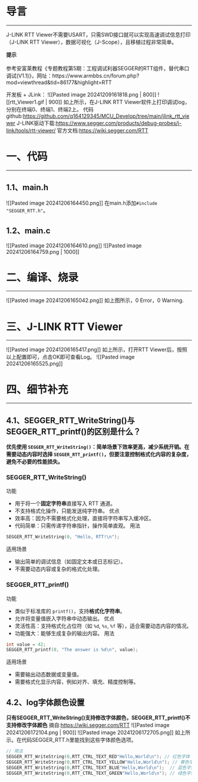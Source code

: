 # 导言
---
J-LINK RTT Viewer不需要USART，只需SWD接口就可以实现高速调试信息打印（J-LINK RTT Viewer），数据可视化（J-Scope），且移植过程非常简单。
<div class="tip">
<strong>提示</strong><br><br>参考安富莱教程《专题教程第5期：工程调试利器SEGGER的RTT组件，替代串口调试(V1.1)》，网址：https://www.armbbs.cn/forum.php?mod=viewthread&tid=86177&highlight=RTT
</div>

开发板 + JLink：
![[Pasted image 20241209161818.png | 800]]
![[rtt_Viewer1.gif | 900]]
如上所示，在J-LINK RTT Viewer软件上打印调试log，分别在终端0、终端1、终端2上。
代码github:https://github.com/q164129345/MCU_Develop/tree/main/jlink_rtt_viewer
J-LINK驱动下载:https://www.segger.com/products/debug-probes/j-link/tools/rtt-viewer/
官方文档:https://wiki.segger.com/RTT
# 一、代码
---
## 1.1、main.h
![[Pasted image 20241206164450.png]]
在main.h添加`#include "SEGGER_RTT.h"`。

## 1.2、main.c
![[Pasted image 20241206164610.png]]
![[Pasted image 20241206164759.png | 1000]]

# 二、编译、烧录
---
![[Pasted image 20241206165042.png]]
如上图所示，0 Error，0 Warning.

# 三、J-LINK RTT Viewer
---
![[Pasted image 20241206165417.png]]
如上所示，打开RTT Viewer后，按照以上配置即可，点击OK即可查看Log。
![[Pasted image 20241206165525.png]]

# 四、细节补充
---
## 4.1、SEGGER_RTT_WriteString()与SEGGER_RTT_printf()的区别是什么？
**优先使用 `SEGGER_RTT_WriteString()`：简单场景下效率更高，减少系统开销。在需要动态内容时选择 `SEGGER_RTT_printf()`，但要注意控制格式化内容的复杂度，避免不必要的性能损失。**

### SEGGER_RTT_WriteString()
功能
- 用于将一个**固定字符串**直接写入 RTT 通道。
- 不支持格式化操作，只能发送纯字符串。
优点
- 效率高：因为不需要格式化处理，直接将字符串写入缓冲区。
- 代码简单：只需传递字符串指针，操作简单直观。
用法
```c
SEGGER_RTT_WriteString(0, "Hello, RTT!\n");
```
适用场景
- 输出简单的调试信息（如固定文本或日志标记）。
- 不需要动态内容或复杂的格式化处理。

### SEGGER_RTT_printf()
功能
- 类似于标准库的 `printf()`，支持**格式化字符串**。
- 允许将变量值嵌入字符串中动态输出。
优点
- 灵活性高：支持格式化占位符（如 `%d`, `%s`, `%f` 等），适合需要动态内容的情况。
- 功能强大：能够生成复杂的输出内容。
用法
```c
int value = 42;
SEGGER_RTT_printf(0, "The answer is %d\n", value);
```
适用场景
- 需要输出动态数据或变量值。
- 需要格式化显示内容，例如对齐、填充、精度控制等。

## 4.2、log字体颜色设置
**只有SEGGER_RTT_WriteString()支持修改字体颜色，SEGGER_RTT_printf()不支持修改字体颜色**
摘自:https://wiki.segger.com/RTT
![[Pasted image 20241206172104.png | 900]]
![[Pasted image 20241206172705.png]]
如上所示。在代码SEGGER_RTT.h里能找到这些字体颜色选项。

```c
// 用法
SEGGER_RTT_WriteString(0,RTT_CTRL_TEXT_RED"Hello,World\n"); // 红色字体
SEGGER_RTT_WriteString(0,RTT_CTRL_TEXT_YELLOW"Hello,World\n"); // 黄色字体
SEGGER_RTT_WriteString(0,RTT_CTRL_TEXT_BLUE"Hello,World\n");  // 蓝色字体
SEGGER_RTT_WriteString(0,RTT_CTRL_TEXT_GREEN"Hello,World\n"); // 绿色字体
```